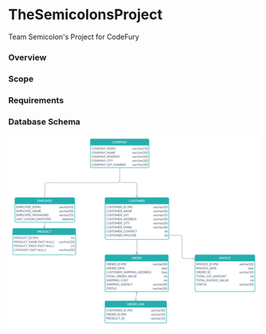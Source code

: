 # TheSemicolonsProject
Team Semicolon's Project for CodeFury

### Overview ###

### Scope ###

### Requirements ###

### Database Schema ###
![Database Schema](https://github.com/dhruvinamdar/TheSemicolonsProject/blob/main/dbSchema.png)
